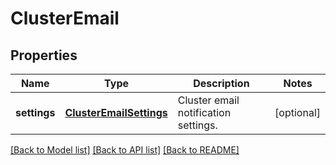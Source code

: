 # ClusterEmail

## Properties
Name | Type | Description | Notes
------------ | ------------- | ------------- | -------------
**settings** | [**ClusterEmailSettings**](ClusterEmailSettings.md) | Cluster email notification settings. | [optional] 

[[Back to Model list]](../README.md#documentation-for-models) [[Back to API list]](../README.md#documentation-for-api-endpoints) [[Back to README]](../README.md)


